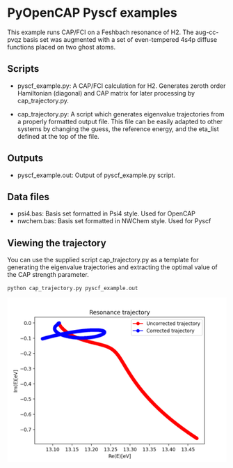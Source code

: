 # PyOpenCAP Pyscf examples
This example runs CAP/FCI on a Feshbach resonance of H2.  The aug-cc-pvqz basis set was augmented with a set of even-tempered 4s4p diffuse functions placed on two ghost atoms. 

## Scripts

- pyscf_example.py: A CAP/FCI calculation for H2.  Generates zeroth order Hamiltonian (diagonal) and CAP matrix for later processing by cap_trajectory.py. 

- cap_trajectory.py: A script which generates eigenvalue trajectories from a properly formatted output file. This file can be easily adapted to other systems by changing the guess, the reference energy, and the eta_list defined at the top of the file.

## Outputs
- pyscf_example.out: Output of pyscf_example.py script.

## Data files
- psi4.bas: Basis set formatted in Psi4 style. Used for OpenCAP 
- nwchem.bas: Basis set formatted in NWChem style. Used for Pyscf

## Viewing the trajectory
You can use the supplied script cap_trajectory.py as a template for generating the eigenvalue trajectories and extracting the optimal value of the CAP strength parameter.

    python cap_trajectory.py pyscf_example.out

![trajectory](https://github.com/gayverjr/opencap/blob/master/examples/pyopencap/pyscf/resonance_trajectory.png)
